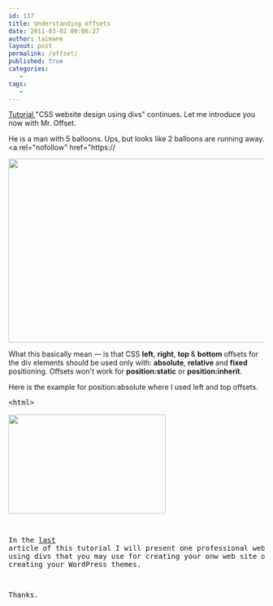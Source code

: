 ```yaml
---
id: 137
title: Understanding offsets
date: 2011-03-02 00:06:27
author: taimane
layout: post
permalink: /offset/
published: true
categories:
   -
tags:
   -
---
```

<a href="https://programming-review.com/cssdivs/">Tutorial </a>"CSS website design using divs" continues. Let me introduce you now with Mr. Offset. 

He is a man with 5 balloons. Ups, but looks like 2 balloons are running away.
<a rel="nofollow" href="https://


<a href="https://programming-review.com/wp-content/uploads/2011/03/offset.jpg"><img src="https://programming-review.com/wp-content/uploads/2011/03/offset.jpg" alt="" title="offset" width="530" height="362" class="aligncenter size-full wp-image-138" /></a>

 

What this basically mean — is that CSS <strong>left</strong>, <strong>right</strong>, <strong>top </strong>& <strong>bottom </strong> offsets for the div elements should be used only with: <strong>absolute</strong>, <strong>relative </strong>and <strong>fixed </strong>positioning. Offsets won't work for <strong>position:static</strong> or <strong>position:inherit</strong>.



Here is the example for position:absolute where I used left and top offsets.



<pre>&lt;html&gt; 

<a rel="nofollow" href="https://

&lt;sty<a rel="nofollow" href="https://t/css&quot;&gt;

div#A {position:absolute; left:100px; top:50px; background:red;}

&lt;/style&gt; 

&lt;/head&gt;

&lt;body&gt;

&lt;div id=&quot;A&quot;&gt;A div&lt;/div&gt;

&lt;/body&gt;

&lt;/html&gt;</pre>

 

<a href="https://programming-review.com/wp-content/uploads/2011/03/offset.png"><img src="https://programming-review.com/wp-content/uploads/2011/03/offset.png" alt="" title="offset" width="309" height="195" class="aligncenter size-full wp-image-139" /></a>



In the <a href="https://programming-review.com/2-columns/">last</a> article of this tutorial I will present one professional website design using divs that you may use for creating your onw web site or when creating your WordPress themes.



Thanks.  

